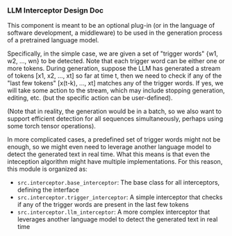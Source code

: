 ### LLM Interceptor Design Doc

This component is meant to be an optional plug-in (or in the language of software development, a middleware) to be used in the generation process of a pretrained language model. 

Specifically, in the simple case, we are given a set of "trigger words" {w1, w2, ..., wn} to be detected. Note that each trigger word can be either one or more tokens. During generation, suppose the LLM has generated a stream of tokens [x1, x2, ..., xt] so far at time t, then we need to check if any of the "last few tokens" [x(t-k), ..., xt] matches any of the trigger words. If yes, we will take some action to the stream, which may include stopping generation, editing, etc. (but the specific action can be user-defined). 

(Note that in reality, the generation would be in a batch, so we also want to support efficient detection for all sequences simultaneously, perhaps using some torch tensor operations).

In more complicated cases, a predefined set of trigger words might not be enough, so we might even need to leverage another language model to detect the generated text in real time. What this means is that even the inteception algorithm might have multiple implementations. For this reason, this module is organized as:

- `src.interceptor.base_interceptor`: The base class for all interceptors, defining the interface
- `src.interceptor.trigger_interceptor`: A simple interceptor that checks if any of the trigger words are present in the last few tokens
- `src.interceptor.llm_interceptor`: A more complex interceptor that leverages another language model to detect the generated text in real time